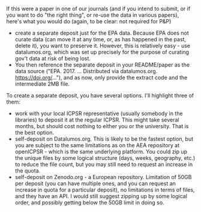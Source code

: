 If this were a paper in one of our journals (and if you intend to submit, or if you want to do "the right thing", or re-use the data in various papers), here's what you would do (again, to be clear: not required for P&P)

- create a separate deposit just for the EPA data. Because EPA does not curate data (can move it at any time, or, as has happened in the past, delete it), you want to preserve it. However, this is relatively easy - use datalumos.org, which was set up precisely for the purpose of curating gov't data at risk of being lost.
- You then reference the separate deposit in your README/paper as the data source ("EPA. 2017. ... Distributed via datalumos.org. https://doi.org/..."), and as now, only provide the extract code and the intermediate 2MB file.

To create a separate deposit, you have several options. I'll highlight three of them:
- work with your local ICPSR representative (usually somebody in the libraries) to deposit it at the regular ICPSR. This might take several months, but should cost nothing to either you or the university. That is the best option.
- self-deposit on Datalumos.org. This is likely to be the fastest option, but you are subject to the same limitations as on the AEA repository at openICPSR - which is the same underlying platform. You could zip up the unique files by some logical structure (days, weeks, geography, etc.) to reduce the file count, but you may still need to request an increase in the quota.
- self-deposit on Zenodo.org - a European repository. Limitation of 50GB per deposit (you can have multiple ones, and you can request an increase in quota for a particular deposit), no limitations in terms of files, and they have an API. I would still suggest zipping up by some logical order, and possibly getting below the 50GB limit in doing so.
